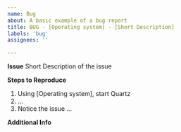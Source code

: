 ```yaml
---
name: Bug
about: A basic example of a bug report
title: BUG - [Operating system] - [Short Description]
labels: 'bug'
assignees: ''

---
```


**Issue**
Short Description of the issue

**Steps to Reproduce**
1. Using [Operating system], start Quartz
2. ...
3. Notice the issue ...

**Additional Info**
